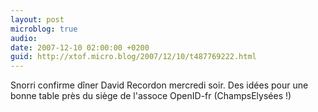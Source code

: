 ```yaml
---
layout: post
microblog: true
audio: 
date: 2007-12-10 02:00:00 +0200
guid: http://xtof.micro.blog/2007/12/10/t487769222.html
---
```

Snorri confirme dîner David Recordon mercredi soir. Des idées pour une bonne table près du siège de l'assoce OpenID-fr (ChampsElysées !)
